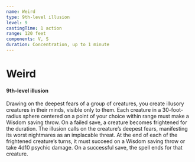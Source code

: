```yaml
---
name: Weird
type: 9th-level illusion
level: 9
castingTime: 1 action
range: 120 feet
components: V, S
duration: Concentration, up to 1 minute
---
```


# Weird

#### 9th-level illusion

Drawing on the deepest fears of a group of creatures, you create illusory creatures in their minds, visible only to them. Each creature in a 30-foot-radius sphere centered on a point of your choice within range must make a Wisdom saving throw. On a failed save, a creature becomes frightened for the duration. The illusion calls on the creature’s deepest fears, manifesting its worst nightmares as an implacable threat. At the end of each of the frightened creature’s turns, it must succeed on a Wisdom saving throw or take 4d10 psychic damage. On a successful save, the spell ends for that creature.
